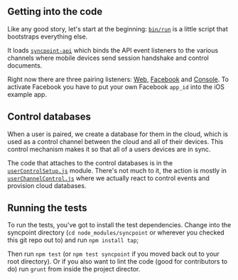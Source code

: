 ## Getting into the code

Like any good story, let's start at the beginning: [`bin/run`](../bin/run) is a little script that bootstraps everything else.

It loads [`syncpoint-api`](../lib/syncpoint-api.js) which binds the API event listeners to the various channels where mobile devices send session handshake and control documents.

Right now there are three pairing listeners: [Web](../plugins/pairWebUser.js), [Facebook](../plugins/pairViaFacebook.js) and [Console](../lib/pairViaAdminConsole.js). To activate Facebook you have to put your own Facebook `app_id` into the iOS example app.

## Control databases

When a user is paired, we create a database for them in the cloud, which is used as a control channel between the cloud and all of their devices. This control mechanism makes it so that all of a users devices are in sync.

The code that attaches to the control databases is in the [`userControlSetup.js`](../lib/userControlSetup.js) module. There's not much to it, the action is mostly in [`userChannelControl.js`](../lib/userChannelControl.js) where we actually react to control events and provision cloud databases.

## Running the tests

To run the tests, you've got to install the test dependencies. Change into the syncpoint directory (`cd node_modules/syncpoint` or wherever you checked this git repo out to) and run `npm install tap`;

Then run `npm test` (or `npm test syncpoint` if you moved back out to your root directory). Or if you also want to lint the code (good for contributors to do) run `grunt` from inside the project director.



